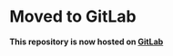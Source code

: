 # Moved to GitLab

**This repository is now hosted on [GitLab](<https://gitlab.com/Artur91425/Automaton>)**